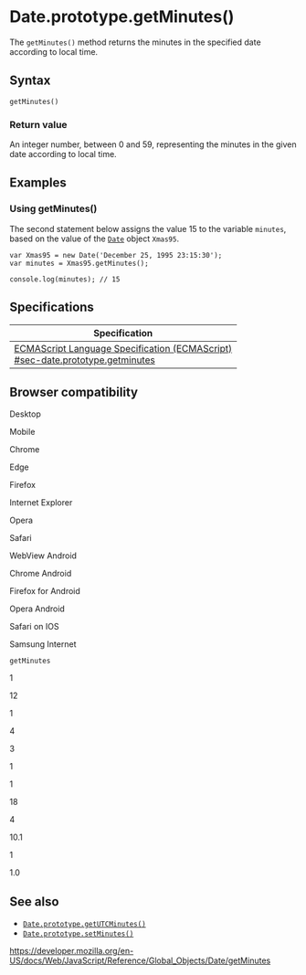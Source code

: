 Date.prototype.getMinutes()
===========================

The `getMinutes()` method returns the minutes in the specified date according to local time.

Syntax
------

    getMinutes()

### Return value

An integer number, between 0 and 59, representing the minutes in the given date according to local time.

Examples
--------

### Using getMinutes()

The second statement below assigns the value 15 to the variable `minutes`, based on the value of the [`Date`](../date) object `Xmas95`.

    var Xmas95 = new Date('December 25, 1995 23:15:30');
    var minutes = Xmas95.getMinutes();

    console.log(minutes); // 15

Specifications
--------------

<table><thead><tr class="header"><th>Specification</th></tr></thead><tbody><tr class="odd"><td><a href="https://tc39.es/ecma262/#sec-date.prototype.getminutes">ECMAScript Language Specification (ECMAScript)<br />
<span class="small">#sec-date.prototype.getminutes</span></a></td></tr></tbody></table>

Browser compatibility
---------------------

Desktop

Mobile

Chrome

Edge

Firefox

Internet Explorer

Opera

Safari

WebView Android

Chrome Android

Firefox for Android

Opera Android

Safari on IOS

Samsung Internet

`getMinutes`

1

12

1

4

3

1

1

18

4

10.1

1

1.0

See also
--------

-   [`Date.prototype.getUTCMinutes()`](getutcminutes)
-   [`Date.prototype.setMinutes()`](setminutes)

<a href="https://developer.mozilla.org/en-US/docs/Web/JavaScript/Reference/Global_Objects/Date/getMinutes" class="_attribution-link">https://developer.mozilla.org/en-US/docs/Web/JavaScript/Reference/Global_Objects/Date/getMinutes</a>
